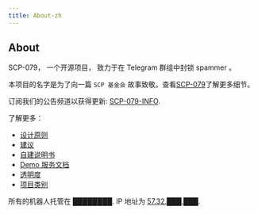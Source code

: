 ```yaml
---
title: About-zh
---
```


## About

SCP-079， 一个开源项目， 致力于在 Telegram 群组中封锁 spammer 。

本项目的名字是为了向一篇 `SCP 基金会` 故事致敬。查看[SCP-079](http://www.scp-wiki.net/scp-079)了解更多细节。

订阅我们的公告频道以获得更新: [SCP-079-INFO](https://t.me/SCP_079_INFO).

了解更多：

- [设计原则](/principles-zh/)
- [建议](/suggestions-zh/)
- [自建说明书](/how-zh/)
- [Demo 服务文档](/readme/)
- [透明度](/transparency-zh/)
- [项目类别](/classes-zh/)

所有的机器人托管在 ████████. IP 地址为 [57.32.███.███](http://www.scp-wiki.net/scp-614).

<audio src="/audio/page/about.ogg" autoplay></audio>
